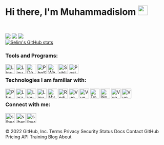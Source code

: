 # Hi there, I'm Muhammadislom <img src="https://media.giphy.com/media/hvRJCLFzcasrR4ia7z/giphy.gif" width="30px"></a>
<br />

![](https://github-profile-summary-cards.vercel.app/api/cards/profile-details?username=Muhammadislom&theme=solarized_dark)
![](https://github-profile-summary-cards.vercel.app/api/cards/most-commit-language?username=Muhammadislom&theme=solarized_dark)
![](https://github-profile-summary-cards.vercel.app/api/cards/repos-per-language?username=Muhammadislom&theme=solarized_dark)
<br />
[![Selim's GitHub stats](https://github-readme-stats.vercel.app/api?username=Muhammadislom&count_private=true&show_icons=true&theme=dracula)](https://github.com/siberfx/github-readme-stats)
<br />

[comment]: <![](https://github-profile-summary-cards.vercel.app/api/cards/stats?username=Muhammadislom&theme=solarized_dark)>
[comment]: <![](https://github-profile-summary-cards.vercel.app/api/cards/productive-time?username=Muhammadislom&theme=solarized_dark)>

### Tools and Programs:
[<img align="left" alt="Linux" width="30px" src="https://github.com/siberfx/siberfx/raw/main/icons/linux.gif" />][linux]
[<img align="left" alt="Linux Ubuntu" width="30px" src="https://github.com/siberfx/siberfx/raw/main/icons/ubuntu.jpg" />][ubuntu]
[<img align="left" alt="Docker" width="30px" src="https://github.com/siberfx/siberfx/raw/main/icons/docker.png" />][docker]
[<img align="left" alt="PhpStorm" width="30px" src="https://github.com/siberfx/siberfx/raw/main/icons/phpstorm.png" />][phpstorm]
[<img align="left" alt="WebStorm" width="30px" src="https://github.com/siberfx/siberfx/raw/main/icons/webstorm.png" />][webstorm]
[<img align="left" alt="Sublime" width="30px" src="https://github.com/siberfx/siberfx/raw/main/icons/sublimetext.png" />][sublime]
[<img align="left" alt="PostMan" width="30px" src="https://github.com/siberfx/siberfx/raw/main/icons/postman.png" />][postman]
<br />
### Technologies I am familiar with:
[<img align="left" alt="Php" width="30px" src="https://github.com/siberfx/siberfx/raw/main/icons/php.jpg" />][php]
[<img align="left" alt="Laravel" width="30px" src="https://github.com/siberfx/siberfx/raw/main/icons/laravel.png" />][laravel]
[<img align="left" alt="Linux Terminal" width="30px" src="https://cdn-icons-png.flaticon.com/512/5064/5064876.png" />][shell]
[<img align="left" alt="Linux Shell" width="30px" src="https://github.com/siberfx/siberfx/raw/main/icons/terminal.png" />][shell]
[<img align="left" alt="MySQL" width="30px" src="https://github.com/siberfx/siberfx/raw/main/icons/mysql.png" />][mysql]
[<img align="left" alt="Redis" width="30px" src="https://github.com/siberfx/siberfx/raw/main/icons/redis.png" />][redis]
[<img align="left" alt="Vue" width="30px" src="https://github.com/siberfx/siberfx/raw/main/icons/apache.png" />][apache]
[<img align="left" alt="Vue" width="30px" src="https://pics.freeicons.io/uploads/icons/png/2377737431551941711-512.png" />][nginx]
[<img align="left" alt="Docker" width="30px" src="https://cdn-icons-png.flaticon.com/512/919/919840.png" />][composer]
[<img align="left" alt="Npm" width="30px" src="https://github.com/siberfx/siberfx/raw/main/icons/npm.png" />][npm]
[<img align="left" alt="Vue" width="30px" src="https://cdn-icons-png.flaticon.com/512/59/59137.png" />][wordpress]
[<img align="left" alt="Vue" width="30px" src="https://github.com/siberfx/siberfx/raw/main/icons/vue.png" />][vue]

<br />

### Connect with me:

[<img align="left" alt="siberfx | E-mail" width="30px" src="https://github.com/siberfx/siberfx/raw/main/icons/envelope.gif" />][email]
[<img align="left" alt="siberfx | Telegram" width="30px" src="https://github.com/siberfx/siberfx/raw/main/icons/telegram.gif" />][telegram]

[<img align="left" alt="siberfx | Instagram" width="30px" src="https://github.com/siberfx/siberfx/raw/main/icons/instagram.gif" />][instagram]

<br />

[email]: mailto:islom.pr@gmail.com
[telegram]: https://t.me/Eshonqulov_Muhammadislom
[instagram]: https://www.instagram.com/muhammadislom_eshonqulov/

[laravel]: https://laravel.com
[symfony]: https://symfony.com
[linux]: https://www.linux.org
[ubuntu]: https://ubuntu.com
[npm]: https://www.npmjs.com
[php]: https://www.php.net
[mysql]: https://www.mysql.com
[redis]: https://redis.io
[bootstrap]: https://getbootstrap.com
[html5]: https://www.w3schools.com/html
[css3]: https://www.w3schools.com/css
[v3c]: https://www.w3.org
[vue]: https://vuejs.org
[docker]: https://docker.com
[shell]: https://ubuntu.com/tutorials/command-line-for-beginners
[postman]: https://postman.com
[sublime]: https://www.sublimetext.com/
[webstorm]: https://www.jetbrains.com/webstorm/
[phpstorm]: https://www.jetbrains.com/phpstorm/
[terminal]: https://cocalc.com/doc/terminal.html

[pusher]: https://pusher.com/
[apache]: https://www.apache.org/
[nginx]: https://nginx.org/ru/
[composer]: https://getcomposer.org/
[wordpress]: https://wordpress.com/ru/
<br />
© 2022 GitHub, Inc.
Terms
Privacy
Security
Status
Docs
Contact GitHub
Pricing
API
Training
Blog
About

<!--- ### Hi there, I'm <a href="https://muhammadislom.ru/" target="_blank">Muhammadislom</a> 👋

![](https://github-profile-summary-cards.vercel.app/api/cards/profile-details?username=Muhammadislom&theme=solarized_dark)
![](https://github-profile-summary-cards.vercel.app/api/cards/most-commit-language?username=Muhammadislom&theme=solarized_dark)
![](https://github-profile-summary-cards.vercel.app/api/cards/repos-per-language?username=Muhammadislom&theme=solarized_dark)
![](https://github-profile-summary-cards.vercel.app/api/cards/stats?username=Muhammadislom&theme=solarized_dark)
![](https://github-profile-summary-cards.vercel.app/api/cards/productive-time?username=Muhammadislom&theme=solarized_dark)




**Muhammadislom/Muhammadislom** is a ✨ _special_ ✨ repository because its `README.md` (this file) appears on your GitHub profile.

Here are some ideas to get you started:

- 🔭 I’m currently working on ...
- 🌱 I’m currently learning ...
- 👯 I’m looking to collaborate on ...
- 🤔 I’m looking for help with ...
- 💬 Ask me about ...
- 📫 How to reach me: ...
- 😄 Pronouns: ...
- ⚡ Fun fact: ...
-->
